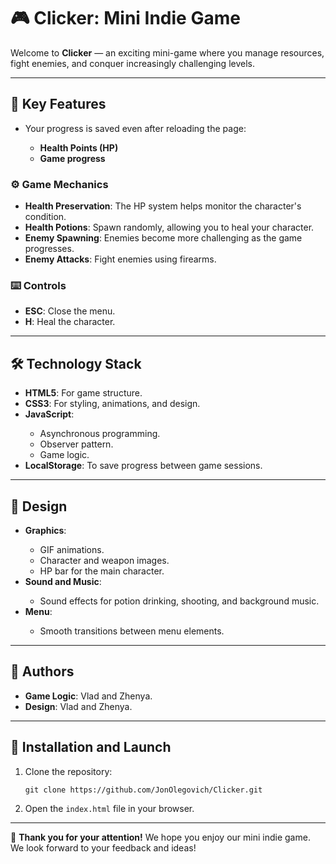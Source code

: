 <h1>🎮 Clicker: Mini Indie Game</h1>

<p>Welcome to <strong>Clicker</strong> — an exciting mini-game where you manage resources, fight enemies, and conquer increasingly challenging levels.</p>

<hr />

<h2>🔑 Key Features</h2>
<ul>
  <li>Your progress is saved even after reloading the page:</li>
  <ul>
    <li><strong>Health Points (HP)</strong></li>
    <li><strong>Game progress</strong></li>
  </ul>
</ul>

<h3>⚙️ Game Mechanics</h3>
<ul>
  <li><strong>Health Preservation</strong>: The HP system helps monitor the character's condition.</li>
  <li><strong>Health Potions</strong>: Spawn randomly, allowing you to heal your character.</li>
  <li><strong>Enemy Spawning</strong>: Enemies become more challenging as the game progresses.</li>
  <li><strong>Enemy Attacks</strong>: Fight enemies using firearms.</li>
</ul>

<h3>⌨️ Controls</h3>
<ul>
  <li><strong>ESC</strong>: Close the menu.</li>
  <li><strong>H</strong>: Heal the character.</li>
</ul>

<hr />

<h2>🛠️ Technology Stack</h2>
<ul>
  <li><strong>HTML5</strong>: For game structure.</li>
  <li><strong>CSS3</strong>: For styling, animations, and design.</li>
  <li><strong>JavaScript</strong>:</li>
  <ul>
    <li>Asynchronous programming.</li>
    <li>Observer pattern.</li>
    <li>Game logic.</li>
  </ul>
  <li><strong>LocalStorage</strong>: To save progress between game sessions.</li>
</ul>

<hr />

<h2>🎨 Design</h2>
<ul>
  <li><strong>Graphics</strong>:</li>
  <ul>
    <li>GIF animations.</li>
    <li>Character and weapon images.</li>
    <li>HP bar for the main character.</li>
  </ul>
  <li><strong>Sound and Music</strong>:</li>
  <ul>
    <li>Sound effects for potion drinking, shooting, and background music.</li>
  </ul>
  <li><strong>Menu</strong>:</li>
  <ul>
    <li>Smooth transitions between menu elements.</li>
  </ul>
</ul>

<hr />

<h2>🤝 Authors</h2>
<ul>
  <li><strong>Game Logic</strong>: Vlad and Zhenya.</li>
  <li><strong>Design</strong>: Vlad and Zhenya.</li>
</ul>

<hr />

<h2>📌 Installation and Launch</h2>
<ol>
  <li>Clone the repository:</li>
  <pre><code>git clone https://github.com/JonOlegovich/Clicker.git</code></pre>
  <li>Open the <code>index.html</code> file in your browser.</li>
</ol>

<hr />

<p>🎉 <strong>Thank you for your attention!</strong> We hope you enjoy our mini indie game. We look forward to your feedback and ideas!</p>
